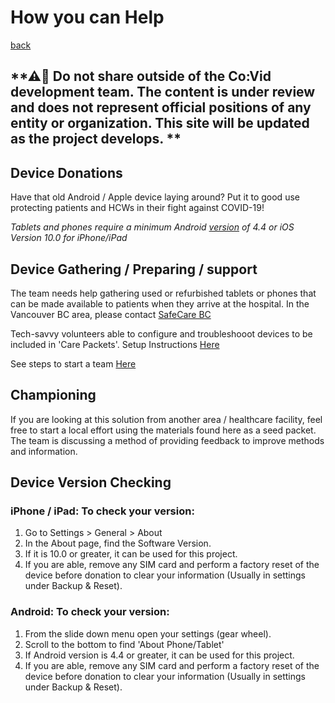 # How you can Help
[back](index.md)

## **⚠🛑 Do not share outside of the Co:Vid development team. The content is under review and does not represent official positions of any entity or organization. This site will be updated as the project develops. **

## Device Donations

Have that old Android / Apple device laying around? Put it to good use protecting patients and HCWs in their fight against COVID-19!

*Tablets and phones require a minimum Android [version](#device-version-checking) of 4.4 or iOS Version 10.0 for iPhone/iPad*

## Device Gathering / Preparing / support

The team needs help gathering used or refurbished tablets or phones that can be made available to patients when they arrive at the hospital. In the Vancouver BC area, please contact [SafeCare BC](https://www.safecarebc.ca/operationprotect/) 

Tech-savvy volunteers able to configure and troubleshooot devices to be included in 'Care Packets'.
Setup Instructions [Here](device_prep.md)

See steps to start a team [Here](help_steps.md)

## Championing

If you are looking at this solution from another area / healthcare facility, feel free to start a local effort using the materials found here as a seed packet. 
The team is discussing a method of providing feedback to improve methods and information. 

## Device Version Checking

### iPhone / iPad: To check your version:
 1. Go to Settings > General > About
 2. In the About page, find the Software Version.
 3. If it is 10.0 or greater, it can be used for this project.
 4. If you are able, remove any SIM card and perform a factory reset of the device before donation to clear your information (Usually in settings under Backup & Reset).

### Android: To check your version:
 1. From the slide down menu open your settings (gear wheel).
 2. Scroll to the bottom to find 'About Phone/Tablet'
 3. If Android version is 4.4 or greater, it can be used for this project.
 4. If you are able, remove any SIM card and perform a factory reset of the device before donation to clear your information (Usually in settings under Backup & Reset).